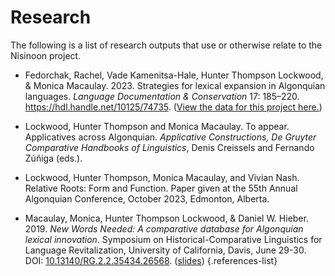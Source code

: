 # Research

The following is a list of research outputs that use or otherwise relate to the Nisinoon project.

- Fedorchak, Rachel, Vade Kamenitsa-Hale, Hunter Thompson Lockwood, & Monica Macaulay. 2023. Strategies for lexical expansion in Algonquian languages. *Language Documentation & Conservation* 17: 185–220. <https://hdl.handle.net/10125/74735>. ([View the data for this project here.](/research/Fedorchaketal2023))

- Lockwood, Hunter Thompson and Monica Macaulay. To appear. Applicatives across Algonquian. *Applicative Constructions, De Gruyter Comparative Handbooks of Linguistics*, Denis Creissels and Fernando Zúñiga (eds.).

- Lockwood, Hunter Thompson, Monica Macaulay, and Vivian Nash. Relative Roots: Form and Function. Paper given at the 55th Annual Algonquian Conference, October 2023, Edmonton, Alberta.

- Macaulay, Monica, Hunter Thompson Lockwood, & Daniel W. Hieber. 2019. *New Words Needed: A comparative database for Algonquian lexical innovation*. Symposium on Historical-Comparative Linguistics for Language Revitalization, University of California, Davis, June 29-30. DOI: [10.13140/RG.2.2.35434.26568](https://doi.org/10.13140/RG.2.2.35434.26568). ([slides](https://doi.org/10.13140/RG.2.2.35434.26568))
{.references-list}
